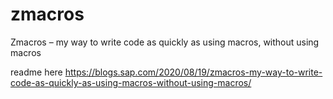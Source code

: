 # zmacros
 Zmacros – my way to write code as quickly as using macros, without using macros


readme here 
https://blogs.sap.com/2020/08/19/zmacros-my-way-to-write-code-as-quickly-as-using-macros-without-using-macros/
